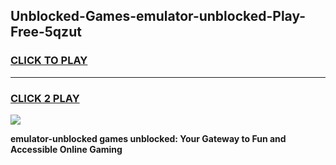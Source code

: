 
## Unblocked-Games-emulator-unblocked-Play-Free-5qzut
<h3>
<a href="https://premium76.site?title=emulator-unblocked&ref=18A1">CLICK TO PLAY</a></h3>
<hr>

<h3>
<a href="https://premium76.site?title=emulator-unblocked&ref=18A1">CLICK 2 PLAY</a>
  
</h3>

<a href="https://premium76.site?title=emulator-unblocked&ref=18A1"><img src="https://clearcache.store/games.png"></a>


**emulator-unblocked games unblocked: Your Gateway to Fun and Accessible Online Gaming**
